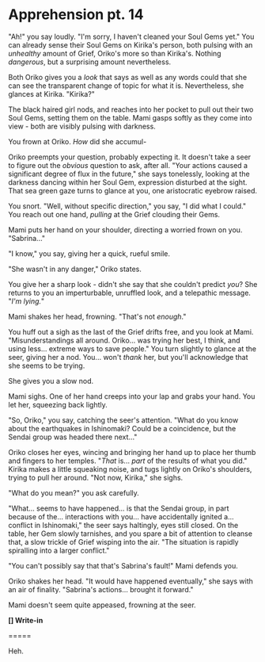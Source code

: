 # Apprehension pt. 14

"Ah!" you say loudly. "I'm sorry, I haven't cleaned your Soul Gems yet." You can already sense their Soul Gems on Kirika's person, both pulsing with an *unhealthy* amount of Grief, Oriko's more so than Kirika's. Nothing *dangerous*, but a surprising amount nevertheless.

Both Oriko gives you a *look* that says as well as any words could that she can see the transparent change of topic for what it is. Nevertheless, she glances at Kirika. "Kirika?"

The black haired girl nods, and reaches into her pocket to pull out their two Soul Gems, setting them on the table. Mami gasps softly as they come into view - both are visibly pulsing with darkness.

You frown at Oriko. *How* did she accumul-

Oriko preempts your question, probably expecting it. It doesn't take a seer to figure out the *obvious* question to ask, after all. "Your actions caused a significant degree of flux in the future," she says tonelessly, looking at the darkness dancing within her Soul Gem, expression disturbed at the sight. That sea green gaze turns to glance at you, one aristocratic eyebrow raised.

You snort. "Well, without specific direction," you say, "I did what I could." You reach out one hand, *pulling* at the Grief clouding their Gems.

Mami puts her hand on your shoulder, directing a worried frown on you. "Sabrina..."

"I know," you say, giving her a quick, rueful smile.

"She wasn't in any danger," Oriko states.

You give her a sharp look - didn't she say that she couldn't predict *you*? She returns to you an imperturbable, unruffled look, and a telepathic message. "*I'm lying.*"

Mami shakes her head, frowning. "That's not *enough*."

You huff out a sigh as the last of the Grief drifts free, and you look at Mami. "Misunderstandings all around. Oriko... was trying her best, I think, and using less... extreme ways to save people." You turn slightly to glance at the seer, giving her a nod. You... won't *thank* her, but you'll acknowledge that she seems to be trying.

She gives you a slow nod.

Mami sighs. One of her hand creeps into your lap and grabs your hand. You let her, squeezing back lightly.

"So, Oriko," you say, catching the seer's attention. "What do you know about the earthquakes in Ishinomaki? Could be a coincidence, but the Sendai group was headed there next..."

Oriko closes her eyes, wincing and bringing her hand up to place her thumb and fingers to her temples. "*That* is... *part* of the results of what you did." Kirika makes a little squeaking noise, and tugs lightly on Oriko's shoulders, trying to pull her around. "Not now, Kirika," she sighs.

"What do you mean?" you ask carefully.

"What... seems to have happened... is that the Sendai group, in part because of the... interactions with you... have accidentally ignited a... conflict in Ishinomaki," the seer says haltingly, eyes still closed. On the table, her Gem slowly tarnishes, and you spare a bit of attention to cleanse that, a slow trickle of Grief wisping into the air. "The situation is rapidly spiralling into a larger conflict."

"You can't possibly say that that's Sabrina's fault!" Mami defends you.

Oriko shakes her head. "It would have happened eventually," she says with an air of finality. "Sabrina's actions... brought it forward."

Mami doesn't seem quite appeased, frowning at the seer.

**\[] Write-in**

\=====​

Heh.
